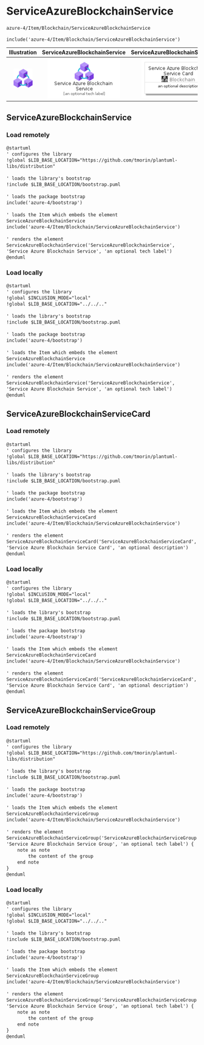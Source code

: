 # ServiceAzureBlockchainService


```text
azure-4/Item/Blockchain/ServiceAzureBlockchainService
```

```text
include('azure-4/Item/Blockchain/ServiceAzureBlockchainService')
```



| Illustration | ServiceAzureBlockchainService | ServiceAzureBlockchainServiceCard | ServiceAzureBlockchainServiceGroup |
| :---: | :---: | :---: | :---: |
| ![illustration for Illustration](../../../azure-4/Item/Blockchain/ServiceAzureBlockchainService.png) | ![illustration for ServiceAzureBlockchainService](../../../azure-4/Item/Blockchain/ServiceAzureBlockchainService.Local.png) | ![illustration for ServiceAzureBlockchainServiceCard](../../../azure-4/Item/Blockchain/ServiceAzureBlockchainServiceCard.Local.png) | ![illustration for ServiceAzureBlockchainServiceGroup](../../../azure-4/Item/Blockchain/ServiceAzureBlockchainServiceGroup.Local.png) |




## ServiceAzureBlockchainService

### Load remotely
```plantuml
@startuml
' configures the library
!global $LIB_BASE_LOCATION="https://github.com/tmorin/plantuml-libs/distribution"

' loads the library's bootstrap
!include $LIB_BASE_LOCATION/bootstrap.puml

' loads the package bootstrap
include('azure-4/bootstrap')

' loads the Item which embeds the element ServiceAzureBlockchainService
include('azure-4/Item/Blockchain/ServiceAzureBlockchainService')

' renders the element
ServiceAzureBlockchainService('ServiceAzureBlockchainService', 'Service Azure Blockchain Service', 'an optional tech label')
@enduml
```

### Load locally
```plantuml
@startuml
' configures the library
!global $INCLUSION_MODE="local"
!global $LIB_BASE_LOCATION="../../.."

' loads the library's bootstrap
!include $LIB_BASE_LOCATION/bootstrap.puml

' loads the package bootstrap
include('azure-4/bootstrap')

' loads the Item which embeds the element ServiceAzureBlockchainService
include('azure-4/Item/Blockchain/ServiceAzureBlockchainService')

' renders the element
ServiceAzureBlockchainService('ServiceAzureBlockchainService', 'Service Azure Blockchain Service', 'an optional tech label')
@enduml
```

## ServiceAzureBlockchainServiceCard

### Load remotely
```plantuml
@startuml
' configures the library
!global $LIB_BASE_LOCATION="https://github.com/tmorin/plantuml-libs/distribution"

' loads the library's bootstrap
!include $LIB_BASE_LOCATION/bootstrap.puml

' loads the package bootstrap
include('azure-4/bootstrap')

' loads the Item which embeds the element ServiceAzureBlockchainServiceCard
include('azure-4/Item/Blockchain/ServiceAzureBlockchainService')

' renders the element
ServiceAzureBlockchainServiceCard('ServiceAzureBlockchainServiceCard', 'Service Azure Blockchain Service Card', 'an optional description')
@enduml
```

### Load locally
```plantuml
@startuml
' configures the library
!global $INCLUSION_MODE="local"
!global $LIB_BASE_LOCATION="../../.."

' loads the library's bootstrap
!include $LIB_BASE_LOCATION/bootstrap.puml

' loads the package bootstrap
include('azure-4/bootstrap')

' loads the Item which embeds the element ServiceAzureBlockchainServiceCard
include('azure-4/Item/Blockchain/ServiceAzureBlockchainService')

' renders the element
ServiceAzureBlockchainServiceCard('ServiceAzureBlockchainServiceCard', 'Service Azure Blockchain Service Card', 'an optional description')
@enduml
```

## ServiceAzureBlockchainServiceGroup

### Load remotely
```plantuml
@startuml
' configures the library
!global $LIB_BASE_LOCATION="https://github.com/tmorin/plantuml-libs/distribution"

' loads the library's bootstrap
!include $LIB_BASE_LOCATION/bootstrap.puml

' loads the package bootstrap
include('azure-4/bootstrap')

' loads the Item which embeds the element ServiceAzureBlockchainServiceGroup
include('azure-4/Item/Blockchain/ServiceAzureBlockchainService')

' renders the element
ServiceAzureBlockchainServiceGroup('ServiceAzureBlockchainServiceGroup', 'Service Azure Blockchain Service Group', 'an optional tech label') {
    note as note
        the content of the group
    end note
}
@enduml
```

### Load locally
```plantuml
@startuml
' configures the library
!global $INCLUSION_MODE="local"
!global $LIB_BASE_LOCATION="../../.."

' loads the library's bootstrap
!include $LIB_BASE_LOCATION/bootstrap.puml

' loads the package bootstrap
include('azure-4/bootstrap')

' loads the Item which embeds the element ServiceAzureBlockchainServiceGroup
include('azure-4/Item/Blockchain/ServiceAzureBlockchainService')

' renders the element
ServiceAzureBlockchainServiceGroup('ServiceAzureBlockchainServiceGroup', 'Service Azure Blockchain Service Group', 'an optional tech label') {
    note as note
        the content of the group
    end note
}
@enduml
```

